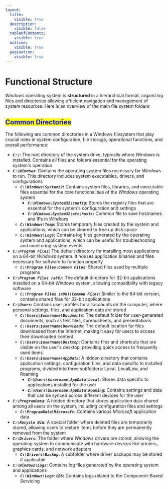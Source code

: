 ```yaml
---
layout:
  title:
    visible: true
  description:
    visible: false
  tableOfContents:
    visible: true
  outline:
    visible: true
  pagination:
    visible: true
---
```


# Functional Structure

_Windows_ operating system is **structured** in a hierarchical format, organizing files and directories allowing efficient navigation and management of system resources. Here is an overview of the main file system folders:

## <mark style="color:blue;">Common Directories</mark>

The following are common directories in a Windows filesystem that play crucial roles in system configuration, file storage, operational functions, and overall performance:

* _**`C:\`**_**:** The root directory of the system drive, typically where _Windows_ is installed. Contains all files and folders essential for the operating system's operation
* _**`C:\Windows`**_**:** Contains the operating system files necessary for _Windows_ to run. This directory includes system executables, drivers, and configurations
  * _**`C:\Windows\System32`**_**:** Contains system files, libraries, and executable files essential for the core functionalities of the _Windows_ operating system
    * _**`C:\Windows\System32\config`**_**:** Stores the registry files that are essential for the system's configuration and settings
    * _**`C:\Windows\System32\etc\hosts`**_**:** Common file to save hostnames and IPs in _Windows_
  * _**`C:\Windows\Temp`**_**:** Stores temporary files created by the system and applications, which can be cleared to free up disk space
  * _**`C:\Windows\Logs`**_**:** Contains log files generated by the operating system and applications, which can be useful for troubleshooting and monitoring system events
* _**`C:\Program Files`**_**:** The default directory for installing most applications on a 64-bit _Windows_ system. It houses application binaries and files necessary for software to function properly
  * _**`C:\Program Files\Common Files`**_**:** Shared files used by multiple programs
* _**`C:\Program Files (x86)`**_**:** The default directory for 32-bit applications installed on a 64-bit _Windows_ system, allowing compatibility with legacy software
  * _**`C:\Program Files (x86)\Common Files`**_**:** Similar to the 64-bit version, contains shared files for 32-bit applications
* _**`C:\Users`**_**:** Contains user profiles for all accounts on the computer, where personal settings, files, and application data are stored
  * _**`C:\Users\$username\Documents`**_**:** The default folder for user-generated documents, such as text files, spreadsheets, and presentations
  * _**`C:\Users\$username\Downloads`**_**:** The default location for files downloaded from the internet, making it easy for users to access their downloaded content
  * _**`C:\Users\$username\Desktop`**_**:** Contains files and shortcuts that are visible on the user's desktop, providing quick access to frequently used items
  * _**`C:\Users\$username\AppData`**_**:** A hidden directory that contains application settings, configuration files, and data specific to installed programs, divided into three subfolders: Local, LocalLow, and Roaming
    * _**`C:\Users\$username\AppData\Local`**_**:** Stores data specific to applications installed for the user
    * _**`C:\Users\$username\AppData\Roaming`**_**:** Contains settings and data that can be synced across different devices for the user
* _**`C:\ProgramData`**_**:** A hidden directory that stores application data shared among all users on the system, including configuration files and settings
  * _**`C:\ProgramData\Microsoft`**_**:** Contains various _Microsoft_ application data
* _**`C:\Recycle Bin`**_**:** A special folder where deleted files are temporarily stored, allowing users to restore items before they are permanently removed from the system
* _**`C:\Drivers`**_**:** The folder where _Windows_ drivers are stored, allowing the operating system to communicate with hardware devices like printers, graphics cards, and network adapters
  * _**`C:\Drivers\Backup`**_**:** A subfolder where driver backups may be stored if applicable
* _**`C:\Windows\Logs`**_**:** Contains log files generated by the operating system and applications
  * _**`C:\Windows\Logs\CBS`**_**:** Contains logs related to the Component-Based Servicing
